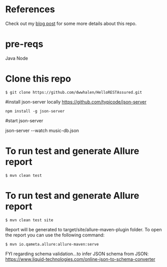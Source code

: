 # References
Check out my [blog post](https://dev.to/dwwhalen/series/9704) for some more details about this repo.  

# pre-reqs
Java
Node


# Clone this repo
```
$ git clone https://github.com/dwwhalen/HelloRESTAssured.git
```
#install json-server locally 
https://github.com/typicode/json-server
```
npm install -g json-server
```

#start json-server

json-server --watch music-db.json

# To run test and generate Allure report
```
$ mvn clean test
```

# To run test and generate Allure report
```
$ mvn clean test site
```
Report will be generated to target/site/allure-maven-plugin folder. To open the report you can use the following command:
```
$ mvn io.qameta.allure:allure-maven:serve
```

FYI regarding schema validation...to infer JSON schema from JSON: https://www.liquid-technologies.com/online-json-to-schema-converter
